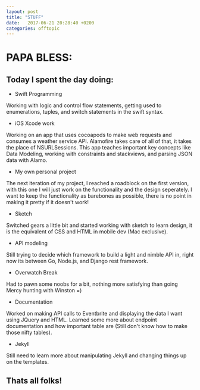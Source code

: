 ```yaml
---
layout: post
title: "STUFF" 
date:   2017-06-21 20:28:40 +0200
categories: offtopic
---
```


# PAPA BLESS:


## Today I spent the day doing:




- Swift Programming

Working with logic and control flow statements, getting used to enumerations, tuples, and switch statements in the swift syntax.

- iOS Xcode work

Working on an app that uses cocoapods to make web requests and consumes a weather service API. Alamofire takes care of all of that, it takes the
place of NSURLSessions. This app teaches important key concepts like Data Modeling, working with constraints and stackviews, and parsing JSON data with
Alamo.

- My own personal project

The next iteration of my project, I reached a roadblock on the first version, with this one I will just work on the functionality and the design seperately.
I want to keep the functionality as barebones as possible, there is no point in making it pretty if it doesn't work!

- Sketch

Switched gears a little bit and started working with sketch to learn design, it is the equivalent of CSS and HTML in mobile dev (Mac exclusive).

- API modeling

Still trying to decide which framework to build a light and nimble API in, right now its between Go, Node.js, and Django rest framework.

- Overwatch Break

Had to pawn some noobs for a bit, nothing more satisfying than going Mercy hunting with Winston =)

- Documentation

Worked on making API calls to Eventbrite and displaying the data I want using JQuery and HTML. Learned some more about endpoint documentation and how important
table are (Still don't know how to make those nifty tables).

- Jekyll

Still need to learn more about manipulating Jekyll and changing things up on the templates.

## Thats all folks!

 
